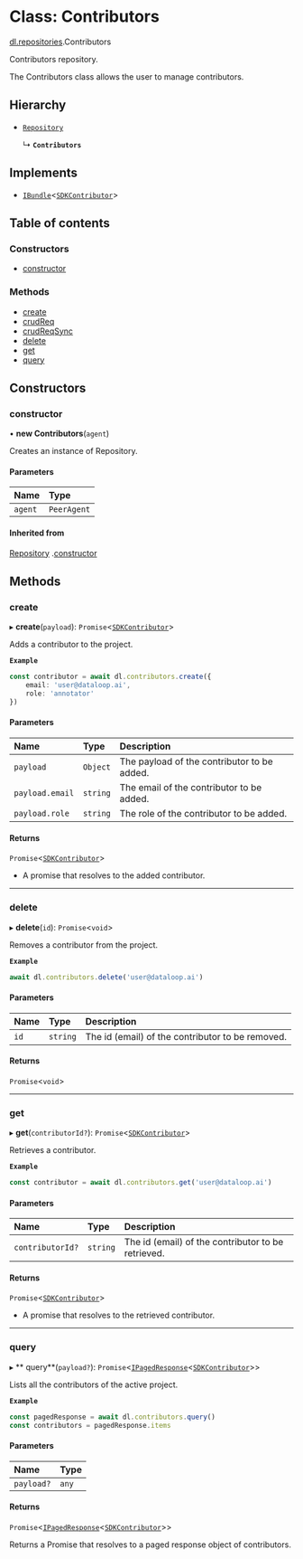 # Class: Contributors

[dl.repositories](./index.md).Contributors

Contributors repository.

The Contributors class allows the user to manage contributors.

## Hierarchy

- [`Repository`](appLib_SDKDrivers_xFrameDriver_repository.Repository.md)

  ↳ **`Contributors`**

## Implements

- [`IBundle`](../interfaces/sdkApi_interfaces_bundles.IBundle.md)<[`SDKContributor`](sdkApi_interfaces_entities_iUser.SDKContributor.md)>

## Table of contents

### Constructors

- [constructor](appLib_SDKDrivers_xFrameDriver_contributors.Contributors.md#constructor)

### Methods

- [create](appLib_SDKDrivers_xFrameDriver_contributors.Contributors.md#create)
- [crudReq](appLib_SDKDrivers_xFrameDriver_contributors.Contributors.md#crudreq)
- [crudReqSync](appLib_SDKDrivers_xFrameDriver_contributors.Contributors.md#crudreqsync)
- [delete](appLib_SDKDrivers_xFrameDriver_contributors.Contributors.md#delete)
- [get](appLib_SDKDrivers_xFrameDriver_contributors.Contributors.md#get)
- [query](appLib_SDKDrivers_xFrameDriver_contributors.Contributors.md#query)

## Constructors

### constructor

• **new Contributors**(`agent`)

Creates an instance of Repository.

#### Parameters

| Name | Type |
| :------ | :------ |
| `agent` | `PeerAgent` |

#### Inherited from

[Repository](appLib_SDKDrivers_xFrameDriver_repository.Repository.md)
.[constructor](appLib_SDKDrivers_xFrameDriver_repository.Repository.md#constructor)

## Methods

### create

▸ **create**(`payload`): `Promise`<[`SDKContributor`](sdkApi_interfaces_entities_iUser.SDKContributor.md)>

Adds a contributor to the project.

**`Example`**

```ts
const contributor = await dl.contributors.create({
    email: 'user@dataloop.ai',
    role: 'annotator'
})
```

#### Parameters

| Name | Type | Description |
| :------ | :------ | :------ |
| `payload` | `Object` | The payload of the contributor to be added. |
| `payload.email` | `string` | The email of the contributor to be added. |
| `payload.role` | `string` | The role of the contributor to be added. |

#### Returns

`Promise`<[`SDKContributor`](sdkApi_interfaces_entities_iUser.SDKContributor.md)>

- A promise that resolves to the added contributor.

___

### delete

▸ **delete**(`id`): `Promise`<`void`>

Removes a contributor from the project.

**`Example`**

```ts
await dl.contributors.delete('user@dataloop.ai')
```

#### Parameters

| Name | Type | Description |
| :------ | :------ | :------ |
| `id` | `string` | The id (email) of the contributor to be removed. |

#### Returns

`Promise`<`void`>

___

### get

▸ **get**(`contributorId?`): `Promise`<[`SDKContributor`](sdkApi_interfaces_entities_iUser.SDKContributor.md)>

Retrieves a contributor.

**`Example`**

```ts
const contributor = await dl.contributors.get('user@dataloop.ai')
```

#### Parameters

| Name | Type | Description |
| :------ | :------ | :------ |
| `contributorId?` | `string` | The id (email) of the contributor to be retrieved. |

#### Returns

`Promise`<[`SDKContributor`](sdkApi_interfaces_entities_iUser.SDKContributor.md)>

- A promise that resolves to the retrieved contributor.

___

### query

▸ **
query**(`payload?`): `Promise`<[`IPagedResponse`](../interfaces/sdkApi_interfaces_entities_iQuery.IPagedResponse.md)<[`SDKContributor`](sdkApi_interfaces_entities_iUser.SDKContributor.md)>>

Lists all the contributors of the active project.

**`Example`**

```ts
const pagedResponse = await dl.contributors.query()
const contributors = pagedResponse.items
```

#### Parameters

| Name | Type |
| :------ | :------ |
| `payload?` | `any` |

#### Returns

`Promise`<[`IPagedResponse`](../interfaces/sdkApi_interfaces_entities_iQuery.IPagedResponse.md)<[`SDKContributor`](sdkApi_interfaces_entities_iUser.SDKContributor.md)>>

Returns a Promise that resolves to a paged response object of contributors.
